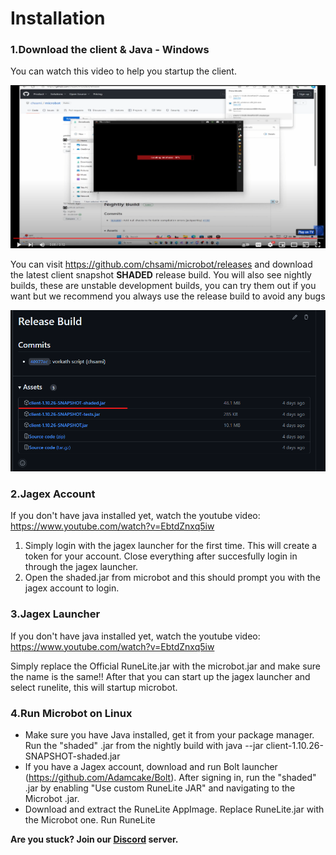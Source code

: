# Installation

### 1.Download the client & Java - Windows

You can watch this video to help you startup the client.

[![Watch the video](img_2.png)](https://youtu.be/v=EbtdZnxq5iw&t=0s)

You can visit https://github.com/chsami/microbot/releases and download the latest client snapshot **SHADED** release build.
You will also see nightly builds, these are unstable development builds, you can try them out if you want but we recommend you always use the release build to avoid any bugs

![img_1.png](img_1.png)

### 2.Jagex Account

If you don't have java installed yet, watch the youtube video: https://www.youtube.com/watch?v=EbtdZnxq5iw

1) Simply login with the jagex launcher for the first time. This will create a token for your account. Close everything after succesfully login in through the jagex launcher.
2) Open the shaded.jar from microbot and this should prompt you with the jagex account to login.

### 3.Jagex Launcher

If you don't have java installed yet, watch the youtube video: https://www.youtube.com/watch?v=EbtdZnxq5iw

Simply replace the Official RuneLite.jar with the microbot.jar and make sure the name is the same!! After that you can start up the jagex launcher and select runelite, this will startup microbot.

### 4.Run Microbot on Linux

* Make sure you have Java installed, get it from your package manager. Run the "shaded" .jar from the nightly build with java --jar client-1.10.26-SNAPSHOT-shaded.jar
* If you have a Jagex account, download and run Bolt launcher (https://github.com/Adamcake/Bolt). After signing in, run the "shaded" .jar by enabling "Use custom RuneLite JAR" and navigating to the Microbot .jar.
* Download and extract the RuneLite AppImage. Replace RuneLite.jar with the Microbot one. Run RuneLite

**Are you stuck? Join our [Discord](https://discord.gg/zaGrfqFEWE) server.**